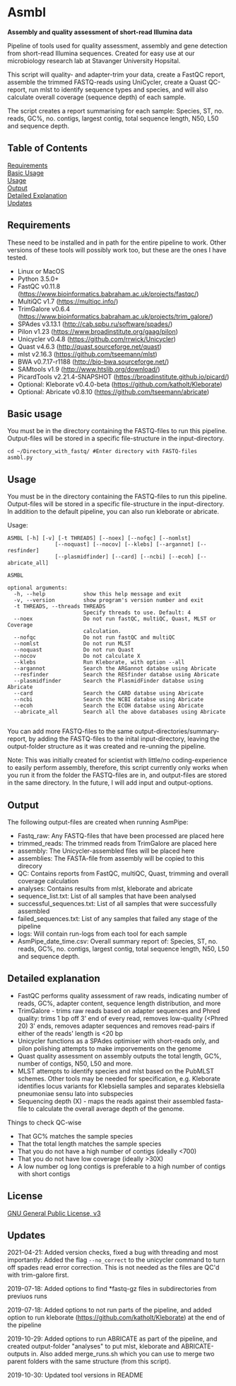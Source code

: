 # Asmbl
**Assembly and quality assessment of short-read Illumina data**

Pipeline of tools used for quality assessment, assembly and gene detection from short-read Illumina sequences. Created for easy use at our microbiology research lab at Stavanger University Hopsital.

This script will quality- and adapter-trim your data, create a FastQC report, assemble the trimmed FASTQ-reads using UniCycler, create a Quast QC-report, run mlst to identify sequence types and species, and will also calculate overall coverage (sequence depth) of each sample.

The script creates a report summarising for each sample: Species, ST, no. reads, GC%, no. contigs, largest contig, total sequence length, N50, L50 and sequence depth.

## Table of Contents

[Requirements](#Requirements)  
[Basic Usage](#Basic-usage)  
[Usage](#Usage)  
[Output](#Output)  
[Detailed Explanation](#Detailed-explanation)  
[Updates](#Updates)  

## Requirements
These need to be installed and in path for the entire pipeline to work. Other versions of these tools will possibly work too, but these are the ones I have tested.

* Linux or MacOS
* Python 3.5.0+
* FastQC v0.11.8 (https://www.bioinformatics.babraham.ac.uk/projects/fastqc/)
* MultiQC v1.7 (https://multiqc.info/)
* TrimGalore v0.6.4 (https://www.bioinformatics.babraham.ac.uk/projects/trim_galore/)
* SPAdes v3.13.1 (http://cab.spbu.ru/software/spades/)
* Pilon v1.23 (https://www.broadinstitute.org/gaag/pilon)
* Unicycler v0.4.8 (https://github.com/rrwick/Unicycler)
* Quast v4.6.3 (http://quast.sourceforge.net/quast)
* mlst v2.16.3 (https://github.com/tseemann/mlst)
* BWA v0.7.17-r1188 (http://bio-bwa.sourceforge.net/)
* SAMtools v1.9 (http://www.htslib.org/download/)
* PicardTools v2.21.4-SNAPSHOT (https://broadinstitute.github.io/picard/)
* Optional: Kleborate v0.4.0-beta (https://github.com/katholt/Kleborate)
* Optional: Abricate v0.8.10 (https://github.com/tseemann/abricate)

## Basic usage

You must be in the directory containing the FASTQ-files to run this pipeline. Output-files will be stored in a specific file-structure in the input-directory.

``` 
cd ~/Directory_with_fastq/ #Enter directory with FASTQ-files
asmbl.py 
```

## Usage

You must be in the directory containing the FASTQ-files to run this pipeline. Output-files will be stored in a specific file-structure in the input-directory. In addition to the default pipeline, you can also run kleborate or abricate.

Usage:

```
ASMBL [-h] [-v] [-t THREADS] [--noex] [--nofqc] [--nomlst]
               [--noquast] [--nocov] [--klebs] [--argannot] [--resfinder]
               [--plasmidfinder] [--card] [--ncbi] [--ecoh] [--abricate_all]

ASMBL

optional arguments:
  -h, --help            show this help message and exit
  -v, --version         show program's version number and exit
  -t THREADS, --threads THREADS
                        Specify threads to use. Default: 4
  --noex                Do not run fastQC, multiQC, Quast, MLST or Coverage
                        calculation.
  --nofqc               Do not run fastQC and multiQC
  --nomlst              Do not run MLST
  --noquast             Do not run Quast
  --nocov               Do not calculate X
  --klebs               Run Kleborate, with option --all
  --argannot            Search the ARGannot databse using Abricate
  --resfinder           Search the RESfinder databse using Abricate
  --plasmidfinder       Search the PlasmidFinder databse using Abricate
  --card                Search the CARD databse using Abricate
  --ncbi                Search the NCBI databse using Abricate
  --ecoh                Search the ECOH databse using Abricate
  --abricate_all        Search all the above databases using Abricate


```

You can add more FASTQ-files to the same output-directories/summary-report, by adding the FASTQ-files to the inital input-directory, leaving the output-folder structure as it was created and re-unning the pipeline.

Note: This was initially created for scientist with little/no coding-experience to easily perform assembly, therefore, this script currently only works when you run it from the folder the FASTQ-files are in, and output-files are stored in the same directory. In the future, I will add input and output-options.
 

## Output

The following output-files are created when running AsmPipe:

* Fastq_raw: Any FASTQ-files that have been processed are placed here
* trimmed_reads: The trimmed reads from TrimGalore are placed here
* assembly: The Unicycler-assembled files will be placed here
* assemblies: The FASTA-file from assembly will be copied to this direcory
* QC: Contains reports from FastQC, multiQC, Quast, trimming and overall coverage calculation
* analyses: Contains results from mlst, kleborate and abricate
* sequence_list.txt: List of all samples that have been analysed
* successful_sequences.txt: List of all samples that were successfully assembled
* failed_sequences.txt: List of any samples that failed any stage of the pipeline
* logs: Will contain run-logs from each tool for each sample
* AsmPipe_date_time.csv: Overall summary report of: Species, ST, no. reads, GC%, no. contigs, largest contig, total sequence length, N50, L50 and sequence depth.


## Detailed explanation

* FastQC performs quality assessment of raw reads, indicating number of reads, GC%, adapter content, sequence length distribution, and more
* TrimGalore - trims raw reads based on adapter sequences and Phred quality: trims 1 bp off 3' end of every read, removes low-quality (<Phred 20) 3' ends, removes adapter sequences and removes read-pairs if either of the reads' length is <20 bp
* Unicycler functions as a SPAdes optimiser with short-reads only, and pilon polishing attempts to make imporvements on the genome
* Quast quality assessment on assembly outputs the total length, GC%, number of contigs, N50, L50 and more. 
* MLST attempts to identify species and mlst based on the PubMLST schemes. Other tools may be needed for specification, e.g. Kleborate identifies locus variants for Klebsiella samples and separates klebsiella pneumoniae sensu lato into subspecies
* Sequencing depth (X) - maps the reads against their assembled fasta-file to calculate the overall average depth of the genome.

Things to check QC-wise
* That GC% matches the sample species
* That the total length matches the sample species
* That you do not have a high number of contigs (ideally <700)
* That you do not have low coverage (ideally >30X)
* A low number og long contigs is preferable to a high number of contigs with short contigs

## License
[GNU General Public License, v3](https://www.gnu.org/licenses/gpl-3.0.html)

## Updates
2021-04-21: Added version checks, fixed a bug with threading and most importantly: Added the flag `--no_correct` to the unicycler command to turn off spades read error correction. This is not needed as the files are QC'd with trim-galore first.

2019-07-18: Added options to find \*fastq-gz files in subdirectories from previuos runs

2019-07-18: Added options to not run parts of the pipeline, and added option to run kleborate (https://github.com/katholt/Kleborate) at the end of the pipeline

2019-10-29: Added options to run ABRICATE as part of the pipeline, and created output-folder "analyses" to put mlst, kleborate and ABRICATE-outputs in. Also added merge_runs.sh which you can use to merge two parent folders with the same structure (from this script). 

2019-10-30: Updated tool versions in README

